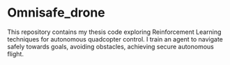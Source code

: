 # Omnisafe_drone
This repository contains my thesis code exploring Reinforcement Learning techniques for autonomous quadcopter control. I train an agent to navigate safely towards goals, avoiding obstacles, achieving secure autonomous flight.
